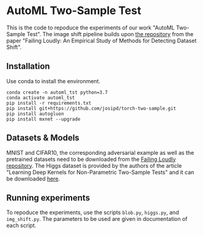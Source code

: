 # AutoML Two-Sample Test
This is the code to repoduce the experiments of our work "AutoML Two-Sample Test".
The image shift pipeline builds upon [the repository](https://github.com/steverab/failing-loudly)
from the paper "Failing Loudly: An Empirical Study of Methods for Detecting Dataset Shift".

## Installation

Use conda to install the environment.
```
conda create -n automl_tst python=3.7
conda activate automl_tst
pip install -r requirements.txt
pip install git+https://github.com/josipd/torch-two-sample.git
pip install autogluon
pip install mxnet --upgrade
```

## Datasets & Models

MNIST and CIFAR10, the corresponding adversarial example as well as the pretrained datasets
need to be downloaded from the [Failing Loudly repository](https://github.com/steverab/failing-loudly).
The Higgs dataset is provided by the authors of the article
"Learning Deep Kernels for Non-Parametric Two-Sample Tests" and it can be downloaded 
[here](https://drive.google.com/open?id=1sHIIFCoHbauk6Mkb6e8a_tp1qnvuUOCc).


## Running experiments

To repoduce the experiments, use the scripts `blob.py`, `higgs.py`, and `img_shift.py`.
The parameters to be used are given in documentation of each script.
